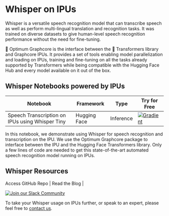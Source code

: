 # Whisper on IPUs
Whisper is a versatile speech recognition model that can transcribe speech as well as perform multi-lingual translation and recognition tasks. It was trained on diverse datasets to give human-level speech recognition performance without the need for fine-tuning.

🤗 Optimum Graphcore is the interface between the 🤗 Transformers library and Graphcore IPUs. It provides a set of tools enabling model parallelization and loading on IPUs, training and fine-tuning on all the tasks already supported by Transformers while being compatible with the Hugging Face Hub and every model available on it out of the box.

## Whisper Notebooks powered by IPUs

| Notebook | Framework | Type | Try for Free 
| ------------- | ------------- | ------------- | ------------- |
| Speech Transcription on IPUs using Whisper Tiny | Hugging Face | Inference | [![Gradient](https://assets.paperspace.io/img/gradient-badge.svg)](https://ipu.dev/kC8VBy)

In this notebook, we demonstrate using Whisper for speech recognition and transcription on the IPU. We use the Optimum Graphcore package to interface between the IPU and the Hugging Face Transformers library. Only a few lines of code are needed to get this state-of-the-art automated speech recognition model running on IPUs.


## Whisper Resources
Access GitHub Repo | Read the Blog | 


[![Join our Slack Community](https://img.shields.io/badge/Slack-Join%20Graphcore's%20Community-blue?style=flat-square&logo=slack)](https://www.graphcore.ai/join-community)

To take your Whisper usage on IPUs further, or speak to an expert, please feel free to [contact us](https://www.graphcore.ai/speak-to-an-expert-whisper-ai).
